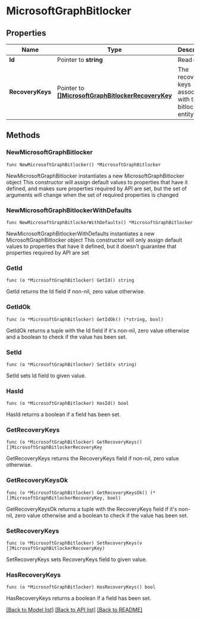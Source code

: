 # MicrosoftGraphBitlocker

## Properties

Name | Type | Description | Notes
------------ | ------------- | ------------- | -------------
**Id** | Pointer to **string** | Read-only. | [optional] 
**RecoveryKeys** | Pointer to [**[]MicrosoftGraphBitlockerRecoveryKey**](MicrosoftGraphBitlockerRecoveryKey.md) | The recovery keys associated with the bitlocker entity. | [optional] 

## Methods

### NewMicrosoftGraphBitlocker

`func NewMicrosoftGraphBitlocker() *MicrosoftGraphBitlocker`

NewMicrosoftGraphBitlocker instantiates a new MicrosoftGraphBitlocker object
This constructor will assign default values to properties that have it defined,
and makes sure properties required by API are set, but the set of arguments
will change when the set of required properties is changed

### NewMicrosoftGraphBitlockerWithDefaults

`func NewMicrosoftGraphBitlockerWithDefaults() *MicrosoftGraphBitlocker`

NewMicrosoftGraphBitlockerWithDefaults instantiates a new MicrosoftGraphBitlocker object
This constructor will only assign default values to properties that have it defined,
but it doesn't guarantee that properties required by API are set

### GetId

`func (o *MicrosoftGraphBitlocker) GetId() string`

GetId returns the Id field if non-nil, zero value otherwise.

### GetIdOk

`func (o *MicrosoftGraphBitlocker) GetIdOk() (*string, bool)`

GetIdOk returns a tuple with the Id field if it's non-nil, zero value otherwise
and a boolean to check if the value has been set.

### SetId

`func (o *MicrosoftGraphBitlocker) SetId(v string)`

SetId sets Id field to given value.

### HasId

`func (o *MicrosoftGraphBitlocker) HasId() bool`

HasId returns a boolean if a field has been set.

### GetRecoveryKeys

`func (o *MicrosoftGraphBitlocker) GetRecoveryKeys() []MicrosoftGraphBitlockerRecoveryKey`

GetRecoveryKeys returns the RecoveryKeys field if non-nil, zero value otherwise.

### GetRecoveryKeysOk

`func (o *MicrosoftGraphBitlocker) GetRecoveryKeysOk() (*[]MicrosoftGraphBitlockerRecoveryKey, bool)`

GetRecoveryKeysOk returns a tuple with the RecoveryKeys field if it's non-nil, zero value otherwise
and a boolean to check if the value has been set.

### SetRecoveryKeys

`func (o *MicrosoftGraphBitlocker) SetRecoveryKeys(v []MicrosoftGraphBitlockerRecoveryKey)`

SetRecoveryKeys sets RecoveryKeys field to given value.

### HasRecoveryKeys

`func (o *MicrosoftGraphBitlocker) HasRecoveryKeys() bool`

HasRecoveryKeys returns a boolean if a field has been set.


[[Back to Model list]](../README.md#documentation-for-models) [[Back to API list]](../README.md#documentation-for-api-endpoints) [[Back to README]](../README.md)


